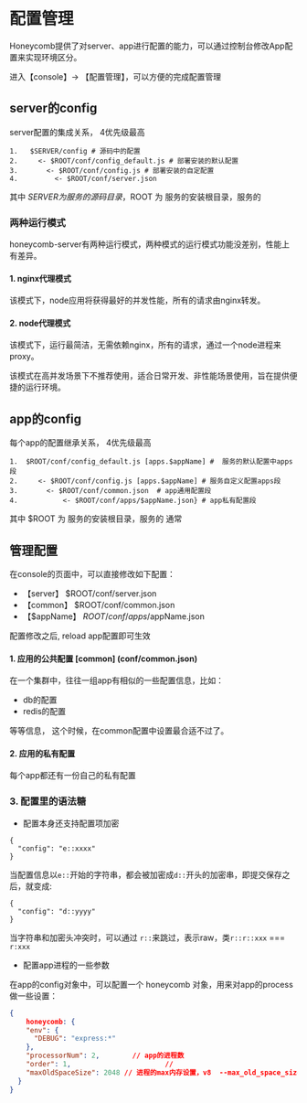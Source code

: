 # 配置管理

Honeycomb提供了对server、app进行配置的能力，可以通过控制台修改App配置来实现环境区分。

进入【console】-> 【配置管理】，可以方便的完成配置管理

## server的config

server配置的集成关系， 4优先级最高
```
1.   $SERVER/config # 源码中的配置
2.     <- $ROOT/conf/config_default.js # 部署安装的默认配置
3.       <- $ROOT/conf/config.js # 部署安装的自定配置
4.         <- $ROOT/conf/server.json
```
其中 $SERVER 为服务的源码目录，$ROOT 为 服务的安装根目录，服务的

### 两种运行模式

honeycomb-server有两种运行模式，两种模式的运行模式功能没差别，性能上有差异。

#### 1. nginx代理模式

该模式下，node应用将获得最好的并发性能，所有的请求由nginx转发。

#### 2. node代理模式

该模式下，运行最简洁，无需依赖nginx，所有的请求，通过一个node进程来proxy。

该模式在高并发场景下不推荐使用，适合日常开发、非性能场景使用，旨在提供便捷的运行环境。

## app的config

每个app的配置继承关系， 4优先级最高

```
1.  $ROOT/conf/config_default.js [apps.$appName] #  服务的默认配置中apps段
2.     <- $ROOT/conf/config.js [apps.$appName] # 服务自定义配置apps段
3.       <- $ROOT/conf/common.json  # app通用配置段
4.           <- $ROOT/conf/apps/$appName.json} # app私有配置段
```
其中 $ROOT 为 服务的安装根目录，服务的
通常

## 管理配置

在console的页面中，可以直接修改如下配置：

* 【server】   $ROOT/conf/server.json  
* 【common】   $ROOT/conf/common.json  
* 【$appName】 $ROOT/conf/apps/$appName.json

配置修改之后, reload app配置即可生效

#### 1. 应用的公共配置 [common] (conf/common.json)

在一个集群中，往往一组app有相似的一些配置信息，比如：

* db的配置
* redis的配置

等等信息， 这个时候，在common配置中设置最合适不过了。

#### 2. 应用的私有配置

每个app都还有一份自己的私有配置


### 3. 配置里的语法糖

* 配置本身还支持配置项加密
```
{
  "config": "e::xxxx"
}
```
当配置信息以`e::`开始的字符串，都会被加密成`d::`开头的加密串，即提交保存之后，就变成:

```
{
  "config": "d::yyyy"
}
```

当字符串和加密头冲突时，可以通过 `r::`来跳过，表示raw，类`r::r::xxx` === `r:xxx`

* 配置app进程的一些参数

在app的config对象中，可以配置一个 honeycomb 对象，用来对app的process做一些设置：

```json
{
	honeycomb: {
    "env": {
      "DEBUG": "express:*" 
    },
    "processorNum": 2,  	  // app的进程数
    "order": 1,						  // 
    "maxOldSpaceSize": 2048 // 进程的max内存设置，v8  --max_old_space_size
  }
}
```
